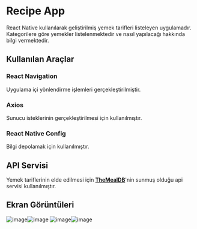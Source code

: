 # Recipe App
React Native kullanılarak geliştirilmiş yemek tarifleri listeleyen uygulamadır. Kategorilere göre yemekler listelenmektedir ve nasıl yapılacağı hakkında bilgi vermektedir.

## Kullanılan Araçlar

### React Navigation
Uygulama içi yönlendirme işlemleri gerçekleştirilmiştir.

### Axios
Sunucu isteklerinin gerçekleştirilmesi için kullanılmıştır.

### React Native Config
Bilgi depolamak için kullanılmıştır.

## API Servisi
Yemek tariflerinin elde edilmesi için [**TheMealDB**](https://www.themealdb.com/)'nin sunmuş olduğu api servisi kullanılmıştır.

## Ekran Görüntüleri
![image](https://user-images.githubusercontent.com/25778131/189423168-e5819387-a4bf-46aa-bc96-259ce493ce5e.png)![image](https://user-images.githubusercontent.com/25778131/189423188-c8522d34-bd00-446b-a9b4-dcdead8b21b9.png)
![image](https://user-images.githubusercontent.com/25778131/189423209-915a978b-11f7-4e96-ada6-0c05626025d4.png)![image](https://user-images.githubusercontent.com/25778131/189423215-1a4af98c-9507-46fb-b5c6-0d935b8053b3.png)
